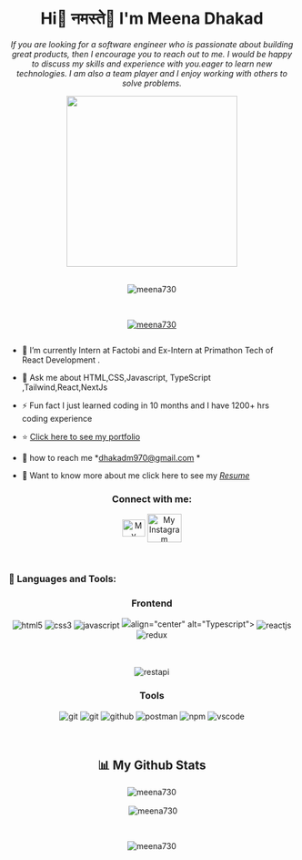 <h1 align="center">Hi👋 नमस्ते🙏 I'm Meena Dhakad</h1>
<p align="center">
 <em>
 If you are looking for a software engineer who is passionate about building great products, then I encourage you to reach out to me. I would be happy to discuss my skills and experience with you.eager to learn new technologies. I am also a team player and I enjoy working with others to solve problems.</em></p>

<div id="header" align="center">
<img src="https://github.com/meena730/meena730/assets/145858424/7fd6255e-c14f-4029-a345-97b16bb03e76
" width="300"/>
</div>


<br>
<p align="center"> <img src="https://komarev.com/ghpvc/?username=meena730&label=Profile%20views&color=0e75b6&style=flat" alt="meena730" /> </p>

<br> 
<p align="center"> <a href="https://github.com/ryo-ma/github-profile-trophy"><img src="https://github-profile-trophy.vercel.app/?username=meena730" alt="meena730" /></a> </p>

<p align="center"> <a href="https://twitter.com/" target="blank"><img src="https://img.shields.io/twitter/follow/?logo=twitter&style=for-the-badge" alt="" /></a> </p>

- 🌱 I’m currently Intern at Factobi and Ex-Intern at Primathon Tech of React Development .

- 💬 Ask me about HTML,CSS,Javascript, TypeScript ,Tailwind,React,NextJs

- ⚡ Fun fact I just learned coding in 10 months and I have 1200+ hrs coding experience

- ⭐ <a href="https://portfolio-meena.netlify.app/">Click here to see my portfolio</a>

- 💌 how to reach me *dhakadm970@gmail.com *

- 📄 Want to know more about me click here to see my *<a href="https://drive.google.com/file/d/1Tmos5dSzs4DRn65jVnLYFUAs5h_Cn6bD/view">Resume</a>*





<h3 align="center">Connect with me:</h3>
<p align="center">
<a href="https://www.linkedin.com/in/meena-dhakad-9b225a202/" target="blank"><img align="center" src="https://raw.githubusercontent.com/rahuldkjain/github-profile-readme-generator/master/src/images/icons/Social/linked-in-alt.svg" alt="My LinkedIn profile" height="30" width="40" /></a>
 <a></a>
 <a href = "https://www.instagram.com/smile_or_code/"  target="blank" > <img align="center" src= "https://imgs.search.brave.com/mTdYQvhbzNV9h0ZctWfiWrDYffkTx_vfQ4wNTCBYzWo/rs:fit:500:0:0/g:ce/aHR0cHM6Ly9hc3Nl/dHMuc3RpY2twbmcu/Y29tL2ltYWdlcy81/ODBiNTdmY2Q5OTk2/ZTI0YmM0M2M1MjEu/cG5n"  alt="My Instagram Profile" height="50" width="60"/>
 </a>
</p>

<br/>

<h3 align="left">🚀 Languages and Tools:</h3>
<div align="center">
 
 <div align="center"><h3 align="center">Frontend</h3>
<img src="https://img.shields.io/badge/html5-%23E34F26.svg?style=for-the-badge&logo=html5&logoColor=white" align="center" alt="html5">
<img src = "https://img.shields.io/badge/css3-%231572B6.svg?style=for-the-badge&logo=css3&logoColor=white" align="center" alt="css3">
<img src ="https://img.shields.io/badge/javascript-%23323330.svg?style=for-the-badge&logo=javascript&logoColor=%23F7DF1E" align="center" alt="javascript">
<img src ="https://search.brave.com/images?q=typescript+budge+icon&source=web"
 
 align="center" alt="Typescript"> 
<img src="https://img.shields.io/badge/React-20232A?style=for-the-badge&logo=react&logoColor=61DAFB"  align="center" alt="reactjs" />
<img src="https://img.shields.io/badge/Redux-593D88?style=for-the-badge&logo=redux&logoColor=white"  align="center" alt="redux" />

<br/>
<br/>
  
  <img src="https://img.shields.io/badge/rest api-%23000000.svg?style=for-the-badge&logo=flask&logoColor=white" align="center" alt="restapi"/>
  

  <div align="center"><h3 align="center">Tools</h3> 
   <img src="https://img.shields.io/badge/netlify-%23000000.svg?style=for-the-badge&logo=netlify&logoColor=#00C7B7" align="center" alt="git"/>
   <img src="https://img.shields.io/badge/Git-f44d27?style=for-the-badge&logo=git&logoColor=white"  align="center" alt="git"/>
<img src="https://img.shields.io/badge/GitHub-100000?style=for-the-badge&logo=github&logoColor=white"  align="center" alt="github"/>
<img src ="https://img.shields.io/badge/Postman-FF6C37?style=for-the-badge&logo=postman&logoColor=white" align="center" alt="postman">
<img src = "https://img.shields.io/badge/NPM-%23000000.svg?style=for-the-badge&logo=npm&logoColor=white" align="center" alt="npm">
   <img src="https://img.shields.io/badge/Visual%20Studio-5C2D91.svg?style=for-the-badge&logo=visual-studio&logoColor=white"  align="center" alt="vscode"/>
   <br/>
<br/>
 </div>
</div>

<br/>


## 📊 My Github Stats

<p align="center"><img align="center" src="https://github-readme-streak-stats.herokuapp.com/?user=meena730&&theme=merko" alt="meena730" /></p>
<p align="center">&nbsp;<img align="center" src="https://github-readme-stats.vercel.app/api?username=meena730&show_icons=true&locale=en&theme=merko" alt="meena730" /></p>
<br/>
<p align="center"><img align="center" src="https://github-readme-stats.vercel.app/api/top-langs?username=meena730&show_icons=true&locale=en&layout=compact&theme=merko" alt="meena730" /></p>
